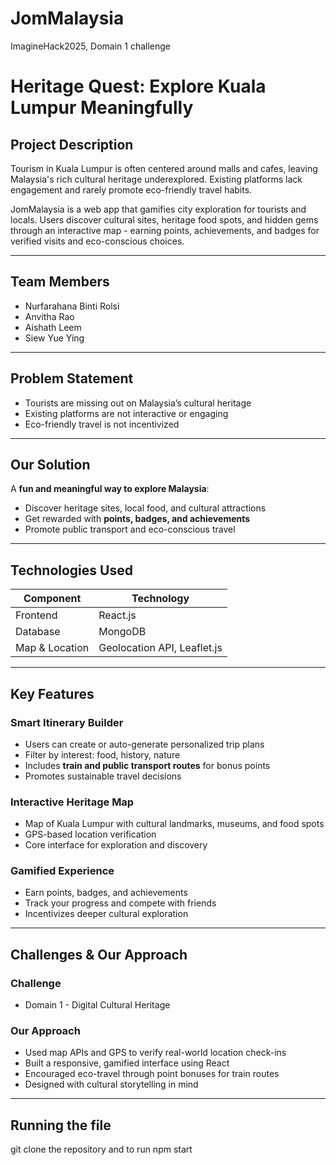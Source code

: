 # JomMalaysia
ImagineHack2025, Domain 1 challenge
# Heritage Quest: Explore Kuala Lumpur Meaningfully

## Project Description

Tourism in Kuala Lumpur is often centered around malls and cafes, leaving Malaysia's rich cultural heritage underexplored. Existing platforms lack engagement and rarely promote eco-friendly travel habits.

JomMalaysia is a web app that gamifies city exploration for tourists and locals. Users discover cultural sites, heritage food spots, and hidden gems through an interactive map - earning points, achievements, and badges for verified visits and eco-conscious choices.

---

## Team Members

- Nurfarahana Binti Rolsi
- Anvitha Rao
- Aishath Leem
- Siew Yue Ying
---

## Problem Statement

- Tourists are missing out on Malaysia’s cultural heritage
- Existing platforms are not interactive or engaging
- Eco-friendly travel is not incentivized

---

## Our Solution

A **fun and meaningful way to explore Malaysia**:
- Discover heritage sites, local food, and cultural attractions
- Get rewarded with **points, badges, and achievements**
- Promote public transport and eco-conscious travel

---

## Technologies Used

| Component         | Technology     |
|------------------|----------------|
| Frontend         | React.js       |
| Database         | MongoDB        |
| Map & Location   | Geolocation API, Leaflet.js |


---

## Key Features

### Smart Itinerary Builder
- Users can create or auto-generate personalized trip plans
- Filter by interest: food, history, nature
- Includes **train and public transport routes** for bonus points
- Promotes sustainable travel decisions

### Interactive Heritage Map
- Map of Kuala Lumpur with cultural landmarks, museums, and food spots
- GPS-based location verification
- Core interface for exploration and discovery

### Gamified Experience
- Earn points, badges, and achievements
- Track your progress and compete with friends
- Incentivizes deeper cultural exploration

---

## Challenges & Our Approach

### Challenge
- Domain 1 - Digital Cultural Heritage

### Our Approach
- Used map APIs and GPS to verify real-world location check-ins
- Built a responsive, gamified interface using React
- Encouraged eco-travel through point bonuses for train routes
- Designed with cultural storytelling in mind

---

## Running the file
git clone the repository and to run npm start

